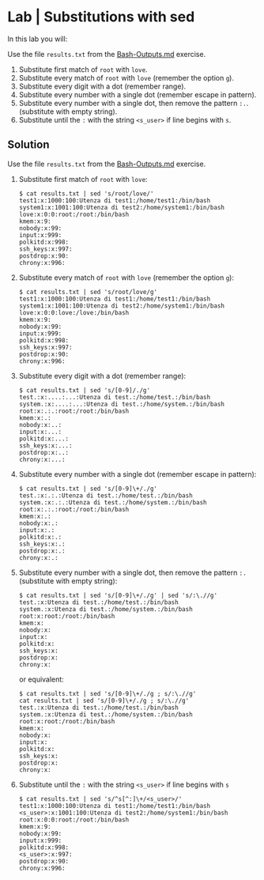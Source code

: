 # Lab | Substitutions with sed

In this lab you will:

Use the file `results.txt` from the [Bash-Outputs.md](Bash-Outputs.md) exercise.

1. Substitute first match of `root` with `love`.
2. Substitute every match of `root` with `love` (remember the option `g`).
3. Substitute every digit with a dot (remember range).
4. Substitute every number with a single dot (remember escape in pattern).
5. Substitute every number with a single dot, then remove the pattern `:.`.
   (substitute with empty string).
6. Substitute until the `:` with the string `<s_user>` if line begins with `s`.

## Solution

Use the file `results.txt` from the [Bash-Outputs.md](Bash-Outputs.md) exercise.

1. Substitute first match of `root` with `love`:

   ```console
   $ cat results.txt | sed 's/root/love/'
   test1:x:1000:100:Utenza di test1:/home/test1:/bin/bash
   system1:x:1001:100:Utenza di test2:/home/system1:/bin/bash
   love:x:0:0:root:/root:/bin/bash
   kmem:x:9:
   nobody:x:99:
   input:x:999:
   polkitd:x:998:
   ssh_keys:x:997:
   postdrop:x:90:
   chrony:x:996:
   ```

2. Substitute every match of `root` with `love` (remember the option `g`):

   ```console
   $ cat results.txt | sed 's/root/love/g'
   test1:x:1000:100:Utenza di test1:/home/test1:/bin/bash
   system1:x:1001:100:Utenza di test2:/home/system1:/bin/bash
   love:x:0:0:love:/love:/bin/bash
   kmem:x:9:
   nobody:x:99:
   input:x:999:
   polkitd:x:998:
   ssh_keys:x:997:
   postdrop:x:90:
   chrony:x:996:
   ```

3. Substitute every digit with a dot (remember range):

   ```console
   $ cat results.txt | sed 's/[0-9]/./g'
   test.:x:....:...:Utenza di test.:/home/test.:/bin/bash
   system.:x:....:...:Utenza di test.:/home/system.:/bin/bash
   root:x:.:.:root:/root:/bin/bash
   kmem:x:.:
   nobody:x:..:
   input:x:...:
   polkitd:x:...:
   ssh_keys:x:...:
   postdrop:x:..:
   chrony:x:...:
   ```

4. Substitute every number with a single dot (remember escape in pattern):

   ```console
   $ cat results.txt | sed 's/[0-9]\+/./g'
   test.:x:.:.:Utenza di test.:/home/test.:/bin/bash
   system.:x:.:.:Utenza di test.:/home/system.:/bin/bash
   root:x:.:.:root:/root:/bin/bash
   kmem:x:.:
   nobody:x:.:
   input:x:.:
   polkitd:x:.:
   ssh_keys:x:.:
   postdrop:x:.:
   chrony:x:.:
   ```

5. Substitute every number with a single dot, then remove the pattern `:.`
   (substitute with empty string):

   ```console
   $ cat results.txt | sed 's/[0-9]\+/./g' | sed 's/:\.//g'
   test.:x:Utenza di test.:/home/test.:/bin/bash
   system.:x:Utenza di test.:/home/system.:/bin/bash
   root:x:root:/root:/bin/bash
   kmem:x:
   nobody:x:
   input:x:
   polkitd:x:
   ssh_keys:x:
   postdrop:x:
   chrony:x:
   ```

   or equivalent:

   ```console
   $ cat results.txt | sed 's/[0-9]\+/./g ; s/:\.//g'
   cat results.txt | sed 's/[0-9]\+/./g ; s/:\.//g'
   test.:x:Utenza di test.:/home/test.:/bin/bash
   system.:x:Utenza di test.:/home/system.:/bin/bash
   root:x:root:/root:/bin/bash
   kmem:x:
   nobody:x:
   input:x:
   polkitd:x:
   ssh_keys:x:
   postdrop:x:
   chrony:x:
   ```

6. Substitute until the `:` with the string `<s_user>` if line begins with `s`

   ```console
   $ cat results.txt | sed 's/^s[^:]\+/<s_user>/'
   test1:x:1000:100:Utenza di test1:/home/test1:/bin/bash
   <s_user>:x:1001:100:Utenza di test2:/home/system1:/bin/bash
   root:x:0:0:root:/root:/bin/bash
   kmem:x:9:
   nobody:x:99:
   input:x:999:
   polkitd:x:998:
   <s_user>:x:997:
   postdrop:x:90:
   chrony:x:996:
   ```

